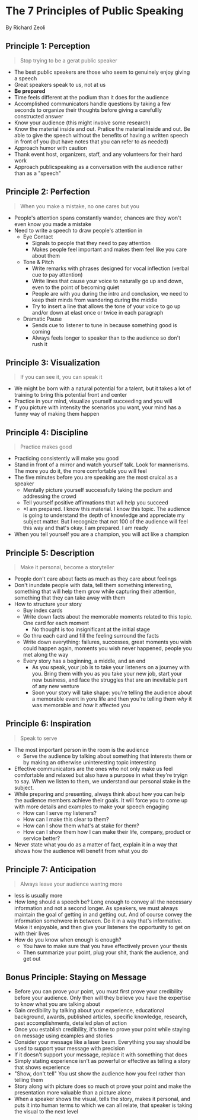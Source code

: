 # The 7 Principles of Public Speaking

By Richard Zeoli

## Principle 1: Perception

> Stop trying to be a gerat public speaker

- The best public speakers are those who seem to genuinely enjoy giving a speech
- Great speakers speak to us, not at us
- **Be prepared**
- Time feels different at the podium than it does for the audience
- Accomplished communicators handle questions by taking a few seconds to organize their thoughts before giving a carefullly constructed answer
- Know your audience (this might involve some research)
- Know the material inside and out. Pratice the material inside and out. Be able to give the speech without the benefits of having a written speech in front of you (but have notes that you can refer to as needed)
- Approach humor with caution
- Thank event host, organizers, staff, and any volunteers for their hard work
- Approach publicspeaking as a conversation with the audience rather than as a "speech"

## Principle 2: Perfection

> When you make a mistake, no one cares but you

- People's attention spans constantly wander, chances are they won't even know you made a mistake
- Need to write a speech to draw people's attention in
  - Eye Contact
    - Signals to people that they need to pay attention
    - Makes people feel important and makes them feel like you care about them
  - Tone & Pitch
    - Write remarks with phrases designed for vocal inflection (verbal cue to pay attention)
    - Write lines that cause your voice to naturally go up and down, even to the point of becoming quiet
    - People are with you during the intro and conclusion, we need to keep their minds from wandering during the middle
    - Try to insert a line that allows the tone of your voice to go up and/or down at elast once or twice in each paragraph
  - Dramatic Pause
    - Sends cue to listener to tune in because something good is coming
    - Always feels longer to speaker than to the audience so don't rush it

## Principle 3: Visualization

> If you can see it, you can speak it

- We might be born with a natural potential for a talent, but it takes a lot of training to bring this potential front and center
- Practice in your mind, visualize yourself succeeding and you will
- If you picture with intensity the scenarios you want, your mind has a funny way of making them happen

## Principle 4: Discipline

> Practice makes good

- Practicing consistently will make you good
- Stand in front of a mirror and watch yourself talk. Look for mannerisms. The more you do it, the more comfortable you will feel
- The five minutes before you are speaking are the most cruical as a speaker
  - Mentally picture yourself successfully taking the podium and addressing the crowd
  - Tell yourself positive affirmations that wll help you succeed
  - \*I am prepared. I know this material. I know this topic. The audience is going to understand the depth of knowledge and appreciate my subject matter. But I recognize that not 100 of the audience will feel this way and that's okay. I am prepared. I am ready
- When you tell yourself you are a champion, you will act like a champion

## Principle 5: Description

> Make it personal, become a storyteller

- People don't care about facts as much as they care about feelings
- Don't inundate people with data, tell them something interesting, something that will help them grow while capturing their attention, something that they can take away with them
- How to structure your story
  - Buy index cards
  - Write down facts about the memorable moments related to this topic. One card for each moment
    - No thought is too insignificant at the initial stage
  - Go thru each card and fill the feeling surround the facts
  - Write down everything: failures, successes, great moments you wish could happen again, moments you wish never happened, people you met along the way
  - Every story has a beginning, a middle, and an end
    - As you speak, your job is to take your listeners on a journey with you. Bring them with you as you take your new job, start your new business, and face the struggles that are an inevitable part of any new venture
    - Soon your story will take shape: you're telling the audience about a memorable event in yoru life and then you're telling them _why_ it was memorable and _how_ it affected you

## Principle 6: Inspiration

> Speak to serve

- The most important person in the room is the audience
  - Serve the audience by talking about something that interests them or by making an otherwise uninteresting topic interesting
- Effective communicators are the ones who not only make us feel comfortable and relaxed but also have a purpose in what they're tryign to say. When we listen to them, we understand our personal stake in the subject.
- While preparing and presenting, always think about how you can help the audience members achieve their goals. It will force you to come up with more details and examples to make your speech engaging
  - How can I serve my listeners?
  - How can I make this clear to them?
  - How can I show them what's at stake for them?
  - How can I show them how I can make their life, company, product or service better?
- Never state what you do as a matter of fact, explain it in a way that shows how the audience will benefit from what you do

## Principle 7: Anticipation

> Always leave your audience wantng more

- less is usually more
- How long should a speech be? Long enough to convey all the necessary information and not a second longer. As speakers, we must always maintain the goal of getting in and getting out. And of course convey the information somehwere in between. Do it in a way that's informative. Make it enjoyable, and then give your listeners the opportunity to get on with their lives
- How do you know when enough is enough?
  - You have to make sure that you have effectively proven your thesis
  - Then summarize your point, plug your shit, thank the audience, and get out

## Bonus Principle: Staying on Message

- Before you can prove your point, you must first prove your credibility before your audience. Only then will they believe you have the expertise to know what you are talking about
- Gain credibility by talking about your experience, educational background, awards, published articles, specific knowledge, research, past accomplishments, detailed plan of action
- Once you establish credibility, it's time to prove your point while staying on message using examples and stories
- Consider your message like a laser beam. Everything you say should be used to support your message with precision
- If it doesn't support your message, replace it with something that does
- Simply stating experience isn't as powerful or effective as telling a story that shows experience
- "Show, don't tell" You ust show the audience how you feel rather than telling them
- Story along with picture does so much ot prove your point and make the presentation more valuable than a picture alone
- When a speaker shows the visual, tells the story, makes it personal, and puts it into human terms to which we can all relate, that speaker is taking the visual to the next level
